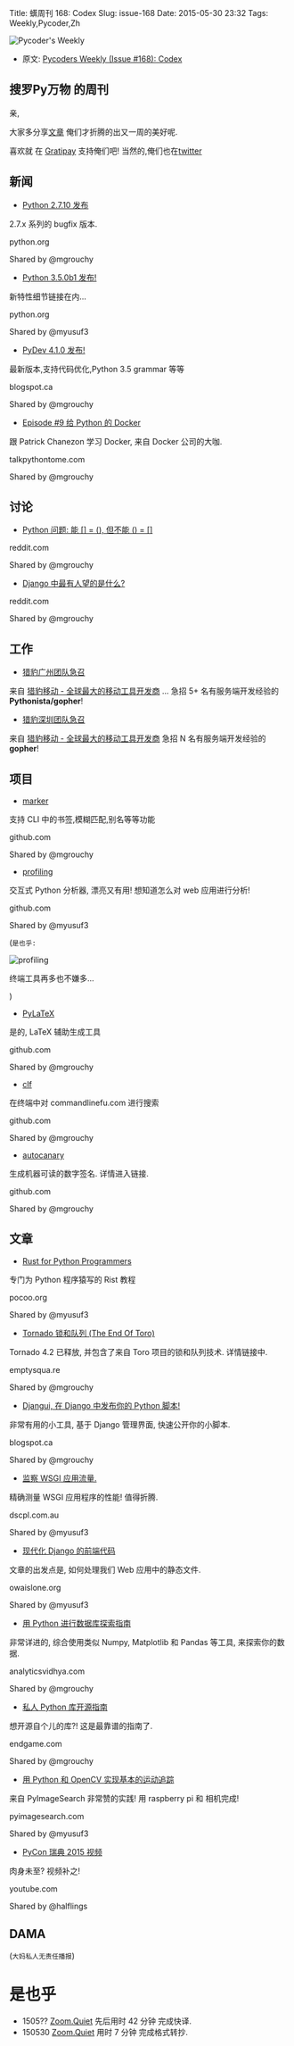 Title: 蠎周刊 168: Codex
Slug: issue-168
Date: 2015-05-30 23:32
Tags: Weekly,Pycoder,Zh 


![Pycoder's Weekly](https://gallery.mailchimp.com/9735795484d2e4c204da82a29/images/Image_202014_01_22_20at_2010.45.04_20AM9789bf.png)


- 原文: [Pycoders Weekly (Issue #168): Codex](http://us4.campaign-archive1.com/?u=9735795484d2e4c204da82a29&id=3269eb9cac&e=889f3f6a05)



##  搜罗Py万物 的周刊

亲,


大家多分享[文章](http://pycoders.com/submissions/) 
俺们才折腾的出又一周的美好呢.

喜欢就
在 [Gratipay](https://www.gratipay.com/PycodersWeekly)
支持俺们吧!
当然的,俺们也在[twitter](http://www.twitter.com/pycoders)


## 新闻

- [Python 2.7.10 发布](https://www.python.org/downloads/release/python-2710/)

2.7.x 系列的 bugfix 版本.

python.org

Shared by @mgrouchy
 

- [Python 3.5.0b1 发布!](https://www.python.org/downloads/release/python-350b1/)

新特性细节链接在内...

python.org

Shared by @myusuf3
 

- [PyDev 4.1.0 发布!](http://pydev.blogspot.ca/2015/05/pydev-410-code-completion-improvements.html)

最新版本,支持代码优化,Python 3.5 grammar 等等

blogspot.ca

Shared by @mgrouchy
 

- [Episode #9 给 Python 的 Docker](http://www.talkpythontome.com/episodes/show/9/docker-for-the-python-developer)

跟 Patrick Chanezon 学习 Docker,
来自 Docker 公司的大咖.

talkpythontome.com

Shared by @mgrouchy


## 讨论


- [Python 问题: 能 [] = (), 但不能 () = []](http://www.reddit.com/r/Python/comments/37fmfn/python_bug_can_assign_but_not/)

reddit.com

Shared by @mgrouchy
 

- [Django 中最有人望的是什么?](http://www.reddit.com/r/Python/comments/37d03r/in_praise_of_django/)

reddit.com

Shared by @mgrouchy

## 工作


- [猎豹广州团队急召](https://github.com/cheetahmobile/CMBM/wiki/BmGzHr)

来自 [猎豹移动 - 全球最大的移动工具开发商](http://www.cmcm.com/zh-cn/cm-backup/) ...
急招 5+ 名有服务端开发经验的 **Pythonista/gopher**!

- [猎豹深圳团队急召](https://github.com/cheetahmobile/CMBM/wiki/BmSzHr)

来自 [猎豹移动 - 全球最大的移动工具开发商](http://www.cmcm.com/zh-cn/cm-backup/) 
急招 N 名有服务端开发经验的 **gopher**!


## 项目

- [marker](https://github.com/pindexis/marker)

支持 CLI 中的书签,模糊匹配,别名等等功能

github.com

Shared by @mgrouchy
 

- [profiling](https://github.com/what-studio/profiling)

交互式 Python 分析器,
漂亮又有用!
想知道怎么对 web 应用进行分析!

github.com

Shared by @myusuf3

(`是也乎:`

![profiling](https://github.com/what-studio/profiling/raw/master/screenshots/your-program.png)

终端工具再多也不嫌多...

)

- [PyLaTeX](https://github.com/JelteF/PyLaTeX)

是的, LaTeX 辅助生成工具

github.com

Shared by @mgrouchy
 

- [clf](https://github.com/ncrocfer/clf)


在终端中对 commandlinefu.com 进行搜索

github.com

Shared by @mgrouchy
 

- [autocanary](https://github.com/firstlook/autocanary)

生成机器可读的数字签名.
详情进入链接.

github.com

Shared by @mgrouchy

## 文章

- [Rust for Python Programmers](http://lucumr.pocoo.org/2015/5/27/rust-for-pythonistas/)

专门为 Python 程序猿写的 Rist 教程

pocoo.org

Shared by @myusuf3
 

- [Tornado 锁和队列 (The End Of Toro)](http://emptysqua.re/blog/tornado-locks-and-queues/)

Tornado 4.2 已释放,
并包含了来自 Toro 项目的锁和队列技术.
详情链接中.

emptysqua.re

Shared by @mgrouchy
 

- [Djangui, 在 Django 中发布你的 Python 脚本!](http://pyinformatics.blogspot.ca/2015/05/djangui-empower-your-python-scripts.html)

非常有用的小工具,
基于 Django 管理界面,
快速公开你的小脚本.

blogspot.ca

Shared by @mgrouchy
 

- [监察 WSGI 应用流量.](http://blog.dscpl.com.au/2015/05/performance-monitoring-of-real-wsgi.html)

精确测量 WSGI 应用程序的性能!
值得折腾.

dscpl.com.au

Shared by @myusuf3
 

- [现代化 Django 的前端代码](http://owaislone.org/blog/modern-frontends-with-django/)

文章的出发点是,
如何处理我们 Web 应用中的静态文件.

owaislone.org

Shared by @myusuf3
 

- [用 Python 进行数据库探索指南](http://www.analyticsvidhya.com/blog/2015/04/comprehensive-guide-data-exploration-sas-using-python-numpy-scipy-matplotlib-pandas/)

非常详进的,
综合使用类似 Numpy, Matplotlib 和 Pandas 等工具,
来探索你的数据.

analyticsvidhya.com

Shared by @mgrouchy
 

- [私人 Python 库开源指南](https://www.endgame.com/blog/open-sourcing-your-own-python-library-101)

想开源自个儿的库?!
这是最靠谱的指南了.

endgame.com

Shared by @mgrouchy
 

- [用 Python 和 OpenCV 实现基本的运动追踪](http://www.pyimagesearch.com/2015/05/25/basic-motion-detection-and-tracking-with-python-and-opencv/)

来自 PyImageSearch 非常赞的实践!
用 raspberry pi 和 相机完成!



pyimagesearch.com

Shared by @myusuf3
 

- [PyCon 瑞典 2015 视频](https://www.youtube.com/channel/UCH_2cuWzFMyCPvm75lJJ6wg/videos)

肉身未至?
视频补之!

youtube.com

Shared by @halflings


## DAMA
(`大妈私人无责任播报`)



# 是也乎

- 1505?? [Zoom.Quiet](http://zoomquiet.org/) 先后用时 42 分钟 完成快译.
- 150530 [Zoom.Quiet](http://zoomquiet.org/) 用时 7 分钟 完成格式转抄.